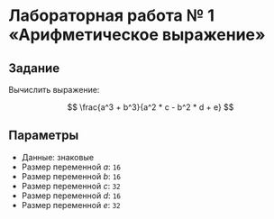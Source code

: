 # Лабораторная работа № 1 «Арифметическое выражение»

## Задание

Вычислить выражение:

$$ \frac{a^3 + b^3}{a^2 * c - b^2 * d + e} $$

## Параметры

- Данные: знаковые
- Размер переменной $a$: `16`
- Размер переменной $b$: `16`
- Размер переменной $c$: `32`
- Размер переменной $d$: `16`
- Размер переменной $e$: `32`

